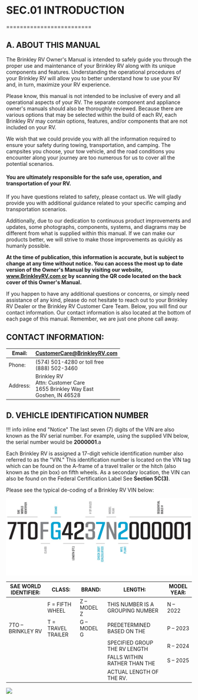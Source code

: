 # SEC.01 **INTRODUCTION**
=========================

## A. ABOUT THIS MANUAL

The Brinkley RV Owner's Manual is intended to safely guide you through the proper use and maintenance of your Brinkley RV along with its unique components and features. Understanding the operational procedures of your Brinkley RV will allow you to better understand how to use your RV and, in turn, maximize your RV experience.

Please know, this manual is not intended to be inclusive of every and all operational aspects of your RV. The separate component and appliance owner's manuals should also be thoroughly reviewed. Because there are various options that may be selected within the build of each RV, each Brinkley RV may contain options, features, and/or components that are not included on your RV.

We wish that we could provide you with all the information required to ensure your safety during towing, transportation, and camping. The campsites you choose, your tow vehicle, and the road conditions you encounter along your journey are too numerous for us to cover all the potential scenarios.

#### **You are ultimately responsible for the safe use, operation, and transportation of your RV.**

If you have questions related to safety, please contact us. We will gladly provide you with additional guidance related to your specific camping and transportation scenarios.

Additionally, due to our dedication to continuous product improvements and updates, some photographs, components, systems, and diagrams may be different from what is supplied within this manual. If we can make our products better, we will strive to make those improvements as quickly as humanly possible.

**At the time of publication, this information is accurate, but is subject to change at any time without notice. You can access the most up to date version of the Owner's Manual by visiting our website, [www.BrinkleyRV.com or](http://www.BrinkleyRV.com) by scanning the QR code located on the back cover of this Owner's Manual.** 

If you happen to have any additional questions or concerns, or simply need assistance of any kind, please do not hesitate to reach out to your Brinkley RV Dealer or the Brinkley RV Customer Care Team. Below, you will find our contact information. Our contact information is also located at the bottom of each page of this manual. Remember, we are just one phone call away.

## **CONTACT INFORMATION:**

| Email:   | CustomerCare@BrinkleyRV.com                                                      |
|----------|----------------------------------------------------------------------------------|
| Phone:   | (574) 501-4280 or toll free<br>(888) 502-3460                                    |
| Address: | Brinkley RV<br>Attn: Customer Care<br>1655 Brinkley Way East<br>Goshen, IN 46528 |




## D. VEHICLE IDENTIFICATION NUMBER
!!! info inline end "Notice"
    The last seven (7) digits of the VIN are also known as the RV serial number. For example, using the supplied VIN below, the serial number would be **2000001**.a

Each Brinkley RV is assigned a 17-digit vehicle identification number also referred to as the "VIN." This identification number is located on the VIN tag which can be found on the A-frame of a travel trailer or the hitch (also known as the pin box) on fifth wheels. As a secondary location, the VIN can also be found on the Federal Certification Label See **Section 5C(3)**.



Please see the typical de-coding of a Brinkley RV VIN below:

![VIN breakdown](_page_13_Figure_6.jpeg)

| SAE WORLD<br>IDENTIFIER:     | CLASS:             | BRAND:      | LENGTH:                          | MODEL YEAR: |
|-------------------|--------------------|-------------|----------------------------------|-------------|
|                         | F = FIFTH WHEEL    | Z – MODEL Z | THIS NUMBER IS A GROUPING NUMBER | N – 2022    |
| 7TO – BRINKLEY RV | T = TRAVEL TRAILER | G – MODEL G | PREDETERMINED BASED ON THE       | P – 2023    |
|                   |                    |             | SPECIFIED GROUP THE RV LENGTH    | R – 2024    |
|                   |                    |             | FALLS WITHIN RATHER THAN THE     | S – 2025    |
|                   |                    |             | ACTUAL LENGTH OF THE RV.         |             |

![](_page_14_Picture_0.jpeg)




